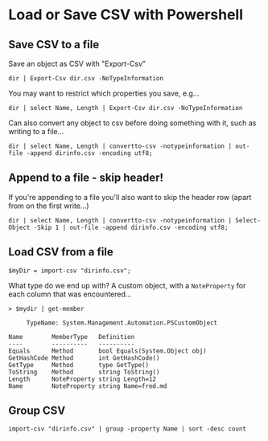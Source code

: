 ﻿# Load or Save CSV with Powershell

## Save CSV to a file

Save an object as CSV with "Export-Csv"

	dir | Export-Csv dir.csv -NoTypeInformation

You may want to restrict which properties you save, e.g...

	dir | select Name, Length | Export-Csv dir.csv -NoTypeInformation

Can also convert any object to csv before doing something with it, such as writing to a file...

	dir | select Name, Length | convertto-csv -notypeinformation | out-file -append dirinfo.csv -encoding utf8;


## Append to a file - skip header!

If you're appending to a file you'll also want to skip the header row (apart from on the first write...)

	dir | select Name, Length | convertto-csv -notypeinformation | Select-Object -Skip 1 | out-file -append dirinfo.csv -encoding utf8;


## Load CSV from a file

	$myDir = import-csv "dirinfo.csv";

What type do we end up with? A custom object, with a `NoteProperty` for each column that was encountered...

	> $mydir | get-member

		 TypeName: System.Management.Automation.PSCustomObject

	Name        MemberType   Definition
	----        ----------   ----------
	Equals      Method       bool Equals(System.Object obj)
	GetHashCode Method       int GetHashCode()
	GetType     Method       type GetType()
	ToString    Method       string ToString()
	Length      NoteProperty string Length=12
	Name        NoteProperty string Name=fred.md

## Group CSV

	import-csv "dirinfo.csv" | group -property Name | sort -desc count